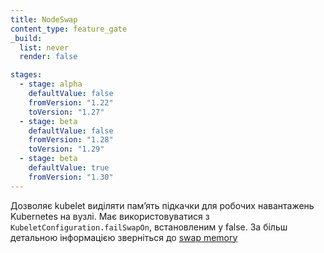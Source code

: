 ```yaml
---
title: NodeSwap
content_type: feature_gate
_build:
  list: never
  render: false

stages:
  - stage: alpha
    defaultValue: false
    fromVersion: "1.22"
    toVersion: "1.27"
  - stage: beta
    defaultValue: false
    fromVersion: "1.28"
    toVersion: "1.29"
  - stage: beta
    defaultValue: true
    fromVersion: "1.30"
---
```

Дозволяє kubelet виділяти памʼять підкачки для робочих навантажень Kubernetes на вузлі. Має використовуватися з `KubeletConfiguration.failSwapOn`, встановленим у false. За більш детальною інформацією зверніться до [swap memory](/docs/concepts/architecture/nodes/#swap-memory)
